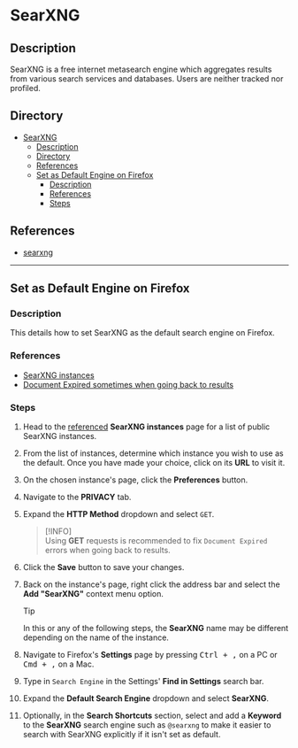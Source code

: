# SearXNG

## Description

SearXNG is a free internet metasearch engine which aggregates results from various search services and databases. Users are neither tracked nor profiled.

## Directory

- [SearXNG](#searxng)
  - [Description](#description)
  - [Directory](#directory)
  - [References](#references)
  - [Set as Default Engine on Firefox](#set-as-default-engine-on-firefox)
    - [Description](#description-1)
    - [References](#references-1)
    - [Steps](#steps)

## References

- [searxng](https://github.com/searxng/searxng)

---

## Set as Default Engine on Firefox

### Description

This details how to set SearXNG as the default search engine on Firefox.

### References

- [SearXNG instances](https://searx.space)
- [Document Expired sometimes when going back to results](https://redlib.pussthecat.org/r/Searx/comments/11n0kcx/document_expired_sometimes_when_going_back_to)

### Steps

1. Head to the [referenced](#references-1) **SearXNG instances** page for a list of public SearXNG instances.

2. From the list of instances, determine which instance you wish to use as the default. Once you have made your choice, click on its **URL** to visit it.

3. On the chosen instance's page, click the **Preferences** button.

4. Navigate to the **PRIVACY** tab.

5. Expand the **HTTP Method** dropdown and select `GET`.

    > [!INFO]  
    > Using **GET** requests is recommended to fix `Document Expired` errors when going back to results.

6. Click the **Save** button to save your changes.

7. Back on the instance's page, right click the address bar and select the **Add "SearXNG"** context menu option.

    > [!TIP]  
    > In this or any of the following steps, the **SearXNG** name may be different depending on the name of the instance.

8. Navigate to Firefox's **Settings** page by pressing <kbd>Ctrl + ,</kbd> on a PC or <kbd>Cmd + ,</kbd> on a Mac.

9. Type in `Search Engine` in the Settings' **Find in Settings** search bar.

10. Expand the **Default Search Engine** dropdown and select **SearXNG**.

11. Optionally, in the **Search Shortcuts** section, select and add a **Keyword** to the **SearXNG** search engine such as `@searxng` to make it easier to search with SearXNG explicitly if it isn't set as default.
